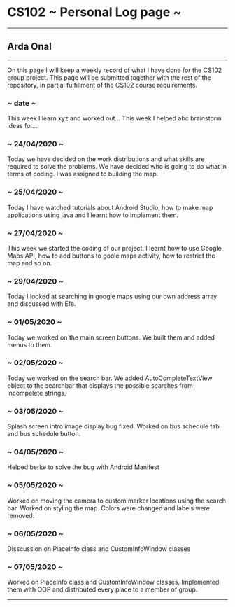 # CS102 ~ Personal Log page ~
****
## Arda Onal 
****

On this page I will keep a weekly record of what I have done for the CS102 group project. This page will be submitted together with the rest of the repository, in partial fulfillment of the CS102 course requirements.

### ~ date ~
This week I learn xyz and worked out...
This week I helped abc brainstorm ideas for...

### ~ 24/04/2020 ~
Today we have decided on the work distributions and what skills are required to solve the problems. We have decided who is going to do what in terms of coding. I was assigned to building the map.

### ~ 25/04/2020 ~
Today I have watched tutorials about Android Studio, how to make map applications using java and I learnt how to implement them.

### ~ 27/04/2020 ~
This week we started the coding of our project. I learnt how to use Google Maps API, how to add buttons to goole maps activity, how to restrict the map and so on.

### ~ 29/04/2020 ~
Today I looked at searching in google maps using our own address array and discussed with Efe.

### ~ 01/05/2020 ~
Today we worked on the main screen buttons. We built them and added menus to them.

### ~ 02/05/2020 ~
Today we worked on the search bar. We added AutoCompleteTextView object to the searchbar that displays the possible searches from incompelete strings.

### ~ 03/05/2020 ~
Splash screen intro image display bug fixed.
Worked on bus schedule tab and bus schedule button.

### ~ 04/05/2020 ~
Helped berke to solve the bug with Android Manifest

### ~ 05/05/2020 ~
Worked on moving the camera to custom marker locations using the search bar.
Worked on styling the map. Colors were changed and labels were removed.

### ~ 06/05/2020 ~
Disscussion on PlaceInfo class and CustomInfoWindow classes

### ~ 07/05/2020 ~
Worked on PlaceInfo class and CustomInfoWindow classes. Implemented them with OOP and distributed every place to a member of group.
****

